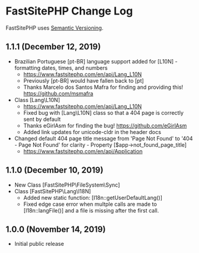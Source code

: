 # FastSitePHP Change Log

FastSitePHP uses [Semantic Versioning](https://docs.npmjs.com/about-semantic-versioning).

## 1.1.1 (December 12, 2019)

* Brazilian Portuguese [pt-BR] language support added for [L10N] - formatting dates, times, and numbers
  * https://www.fastsitephp.com/en/api/Lang_L10N
  * Previously [pt-BR] would have fallen back to [pt]
  * Thanks Marcelo dos Santos Mafra for finding and providing this! https://github.com/msmafra
* Class [Lang\L10N]
  * https://www.fastsitephp.com/en/api/Lang_L10N
  * Fixed bug with [Lang\L10N] class so that a 404 page is correctly sent by default
  * Thanks eGirlAsm for finding the bug! https://github.com/eGirlAsm
  * Added link updates for unicode-cldr in the header docs
* Changed default 404 page title message from 'Page Not Found' to '404 - Page Not Found' for clarity - Property [$app->not_found_page_title]
  * https://www.fastsitephp.com/en/api/Application

## 1.1.0 (December 10, 2019)

* New Class [FastSitePHP\FileSystem\Sync]
* Class [FastSitePHP\Lang\I18N] 
  * Added new static function: [I18n::getUserDefaultLang()]
  * Fixed edge case error when multple calls are made to [I18n::langFile()] and a file is missing after the first call.

## 1.0.0 (November 14, 2019)

* Initial public release
